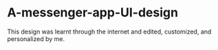 # A-messenger-app-UI-design
This design was learnt through the internet and edited, customized, and personalized by me.
